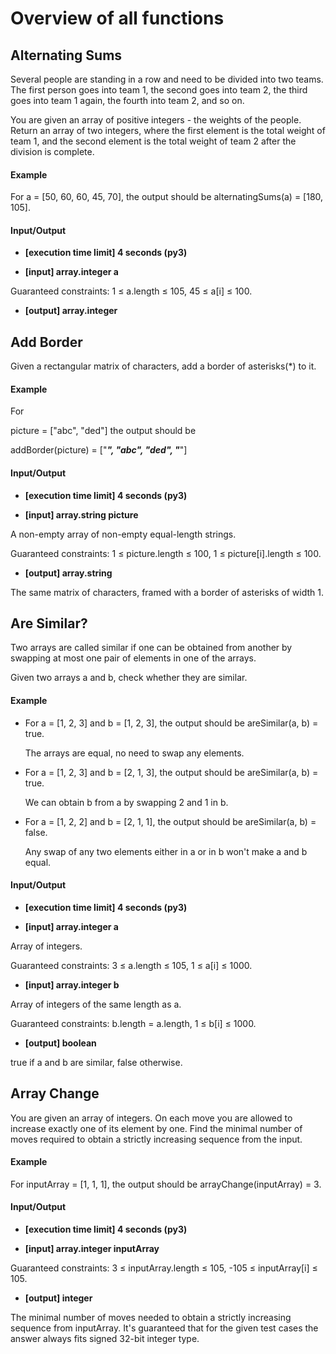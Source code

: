 # Overview of all functions 

## Alternating Sums

Several people are standing in a row and need to be divided into two teams. The first person goes into team 1, the second goes into team 2, the third goes into team 1 again, the fourth into team 2, and so on.

You are given an array of positive integers - the weights of the people. Return an array of two integers, where the first element is the total weight of team 1, and the second element is the total weight of team 2 after the division is complete.

#### Example

For a = [50, 60, 60, 45, 70], the output should be
alternatingSums(a) = [180, 105].

#### Input/Output

* **[execution time limit] 4 seconds (py3)**

* **[input] array.integer a**

Guaranteed constraints:
1 ≤ a.length ≤ 105,
45 ≤ a[i] ≤ 100.

* **[output] array.integer**

## Add Border

Given a rectangular matrix of characters, add a border of asterisks(*) to it.

#### Example

For

picture = ["abc",
           "ded"]
the output should be

addBorder(picture) = ["*****",
                      "*abc*",
                      "*ded*",
                      "*****"]
#### Input/Output

* **[execution time limit] 4 seconds (py3)**

* **[input] array.string picture**

A non-empty array of non-empty equal-length strings.

Guaranteed constraints:
1 ≤ picture.length ≤ 100,
1 ≤ picture[i].length ≤ 100.

* **[output] array.string**

The same matrix of characters, framed with a border of asterisks of width 1.

## Are Similar?

Two arrays are called similar if one can be obtained from another by swapping at most one pair of elements in one of the arrays.

Given two arrays a and b, check whether they are similar.

#### Example

* For a = [1, 2, 3] and b = [1, 2, 3], the output should be
  areSimilar(a, b) = true.

  The arrays are equal, no need to swap any elements.

* For a = [1, 2, 3] and b = [2, 1, 3], the output should be
  areSimilar(a, b) = true.

  We can obtain b from a by swapping 2 and 1 in b.

* For a = [1, 2, 2] and b = [2, 1, 1], the output should be
  areSimilar(a, b) = false.

  Any swap of any two elements either in a or in b won't make a and b equal.

#### Input/Output

* **[execution time limit] 4 seconds (py3)**

* **[input] array.integer a**

Array of integers.

Guaranteed constraints:
3 ≤ a.length ≤ 105,
1 ≤ a[i] ≤ 1000.

* **[input] array.integer b**

Array of integers of the same length as a.

Guaranteed constraints:
b.length = a.length,
1 ≤ b[i] ≤ 1000.

* **[output] boolean**

true if a and b are similar, false otherwise.

## Array Change

You are given an array of integers. On each move you are allowed to increase exactly one of its element by one. Find the minimal number of moves required to obtain a strictly increasing sequence from the input.

#### Example

For inputArray = [1, 1, 1], the output should be
arrayChange(inputArray) = 3.

#### Input/Output

* **[execution time limit] 4 seconds (py3)**

* **[input] array.integer inputArray**

Guaranteed constraints:
3 ≤ inputArray.length ≤ 105,
-105 ≤ inputArray[i] ≤ 105.

* **[output] integer**

The minimal number of moves needed to obtain a strictly increasing sequence from inputArray.
It's guaranteed that for the given test cases the answer always fits signed 32-bit integer type.